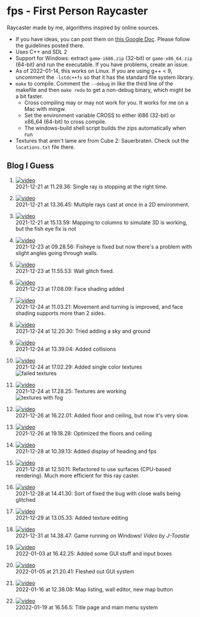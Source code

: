 # fps - First Person Raycaster
Raycaster made by me, algorithms inspired by online sources.

* If you have ideas, you can post them on [this Google Doc](https://docs.google.com/document/d/1FT-uGfJ4u9irJ9EBzfeAzoy5IvE1mD8UnRtnMjZ8P5U/edit?usp=sharing). Please follow the guidelines posted there.
* Uses C++ and SDL 2
* Support for Windows: extract `game-i686.zip` (32-bit) or `game-x86_64.zip` (64-bit) and run the executable. If you have problems, create an issue.
* As of 2022-01-14, this works on Linux. If you are using g++ < 9, uncomment the `-lstdc++fs` so that it has the standard file system library.
* `make` to compile. Comment the `--debug` in like the third line of the makefile and then `make redo` to get a non-debug binary, which might be a bit faster.
	* Cross compiling may or may not work for you. It works for me on a Mac with mingw.
	* Set the environment variable CROSS to either i686 (32-bit) or x86\_64 (64-bit) to cross compile.
	* The windows-build shell script builds the zips automatically when run
* Textures that aren't lame are from Cube 2: Sauerbraten. Check out the `locations.txt` file there.

## Blog I Guess
1. [![video](thumbnails/2021-12-21%20at%2011.29.36.png)](https://streamable.com/1bni67)<br/>
   2021-12-21 at 11.29.36: Single ray is stopping at the right time.

2. [![video](thumbnails/2021-12-21%20at%2013.36.45.png)](https://streamable.com/8rzq6w)<br/>
   2021-12-21 at 13.36.45: Multiple rays cast at once in a 2D environment.

3. [![video](thumbnails/2021-12-21%20at%2015.13.59.png)](https://streamable.com/zj4k5w)<br/>
   2021-12-21 at 15.13.59: Mapping to columns to simulate 3D is working, but the fish eye fix is not

4. [![video](thumbnails/2021-12-23%20at%2009.28.56.png)](https://streamable.com/jn3lz4)<br/>
   2021-12-23 at 09.28.56: Fisheye is fixed but now there's a problem with slight angles going through walls.

5. [![video](thumbnails/wall%20glitch%20fixed.png)](https://streamable.com/n2d3hd)<br/>
   2021-12-23 at 11.55.53: Wall glitch fixed.

6. [![video](thumbnails/face%20shading.png)](https://streamable.com/l4rvg9)<br/>
   2021-12-23 at 17.08.09: Face shading added

7. [![video](thumbnails/2021-12-24%20at%2011.03.21.png)](https://streamable.com/sly426)<br/>
   2021-12-24 at 11.03.21: Movement and turning is improved, and face shading supports more than 2 sides.

8. [![video](thumbnails/tripping%20on%20acid.png)](https://streamable.com/hoj2i8)<br/>
   2021-12-24 at 12.20.30: Tried adding a sky and ground

9. [![video](thumbnails/collisions%20added.png)](https://streamable.com/gi91iv)<br/>
   2021-12-24 at 13.39.04: Added collisions

10. [![video](thumbnails/single%20color%20textures.png)](https://streamable.com/tvulao)<br/>
   2021-12-24 at 17.02.29: Added single color textures<br/>
   ![failed textures](thumbnails/badtextures.png)

11. [![video](thumbnails/2021-12-24%20at%2017.28.25.png)](https://youtu.be/v8TDuYdmmj4)<br/>
   2021-12-24 at 17.28.25: Textures are working<br/>
   ![textures with fog](thumbnails/fogtextures.png)

12. [![video](thumbnails/2021-12-26%20at%2016.22.01.png)](https://streamable.com/r5fnpo)<br/>
   2021-12-26 at 16.22.01: Added floor and ceiling, but now it's very slow.

13. [![video](thumbnails/2021-12-26%20at%2019.18.28.png)](https://streamable.com/uyyh0k)<br/>
   2021-12-26 at 19.18.28: Optimized the floors and ceiling

14. [![video](thumbnails/2021-12-28%20at%2010.39.13.png)](https://streamable.com/j6oz31)<br/>
   2021-12-28 at 10.39.13: Added display of heading and fps

15. [![video](thumbnails/2021-12-28%20at%2012.50.11.png)](https://streamable.com/fznbon)<br/>
   2021-12-28 at 12.50.11: Refactored to use surfaces (CPU-based rendering). Much more efficient for this ray caster.

16. [![video](thumbnails/2021-12-28%20at%2014.41.30.png)](https://streamable.com/1js8uo)<br/>
   2021-12-28 at 14.41.30: Sort of fixed the bug with close walls being glitched

17. [![video](thumbnails/2021-12-29%20at%2013.05.33.png)](https://streamable.com/otvhna)<br/>
   2021-12-29 at 13.05.33: Added texture editing

18. [![video](thumbnails/toaster.png)](https://streamable.com/ffg9u2)<br/>
   2021-12-31 at 14.38.47: Game running on Windows! *Video by J-Toastie*

19. [![video](thumbnails/2022-01-03%20at%2016.42.25.png)](https://streamable.com/55nhaf)<br/>
   2022-01-03 at 16.42.25: Added some GUI stuff and input boxes

20. [![video](thumbnails/2022-01-05%20at%2021.20.41.png)](https://streamable.com/epsh6q)<br/>
   2022-01-05 at 21.20.41: Fleshed out GUI system

21. [![video](thumbnails/2022-01-16%20at%2012.38.08.png)](https://streamable.com/x6a758)<br/>
   2022-01-16 at 12.38.08: Map listing, wall editor, new map button

22. [![video](thumbnails/2022-01-19%20at%2016.56.54.png)](https://streamable.com/xiqc60)<br/>
   22022-01-19 at 16.56.5: Title page and main menu system

